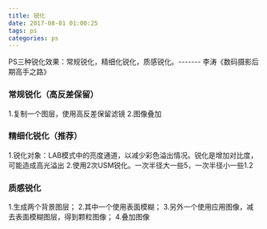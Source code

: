 ```yaml
---
title: 锐化
date: 2017-08-01 01:00:25
tags: ps
categories: ps
---
```


PS三种锐化效果：常规锐化，精细化锐化，质感锐化。------- 李涛《数码摄影后期高手之路》

### 常规锐化（高反差保留）

1.复制一个图层，使用高反差保留滤镜
2.图像叠加

### 精细化锐化（推荐）

1.锐化对象：LAB模式中的亮度通道，以减少彩色溢出情况。锐化是增加对比度，可能造成高光溢出
2.使用2次USM锐化。一次半径大一些5，一次半径小一些1.2

### 质感锐化

1.生成两个背景图层；
2.其中一个使用表面模糊；
3.另外一个使用应用图像，减去表面模糊图层，得到颗粒图像；
4.叠加图像
